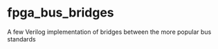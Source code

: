 fpga_bus_bridges
================

A few Verilog implementation of bridges between the more popular bus standards
